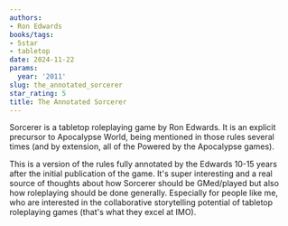 ```yaml
---
authors:
- Ron Edwards
books/tags:
- 5star
- tabletop
date: 2024-11-22
params:
  year: '2011'
slug: the_annotated_sorcerer
star_rating: 5
title: The Annotated Sorcerer
---
```


Sorcerer is a tabletop roleplaying game by Ron Edwards. It is an explicit precursor to Apocalypse World, being mentioned in those rules several times (and by extension, all of the Powered by the Apocalypse games).

<!--more-->

This is a version of the rules fully annotated by the Edwards 10-15 years after the initial publication of the game. It's super interesting and a real source of thoughts about how Sorcerer should be GMed/played but also how roleplaying should be done generally. Especially for people like me, who are interested in the collaborative storytelling potential of tabletop roleplaying games (that's what they excel at IMO).